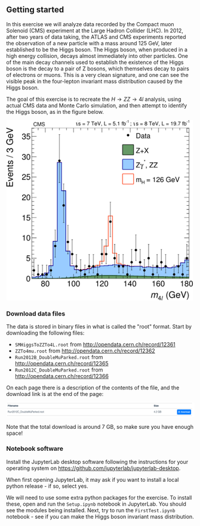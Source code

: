 ## Getting started

In this exercise we will analyze data recorded by the Compact muon Solenoid (CMS) experiment at the Large Hadron Collider (LHC).
In 2012, after two years of data taking, the ATLAS and CMS experiments reported the observation of a new particle with a mass around 125 GeV, later established to be the Higgs boson. The Higgs boson, when produced in a high energy collision, decays almost immediately into other particles. One of the main decay channels used to establish the existence of the Higgs boson is the decay to a pair of Z bosons, which themselves decay to pairs of electrons or muons. This is a very clean signature, and one can see the visible peak in the four-lepton invariant mass distribution caused by the Higgs boson.

The goal of this exercise is to recreate the $H\rightarrow ZZ \rightarrow 4l$ analysis, using actual CMS data and Monte Carlo simulation, and then attempt to identify the Higgs boson, as in the figure below.

<img src="CMS-HIG-13-002_Figure_010.png" width="500">

### Download data files

The data is stored in binary files in what is called the "root" format.
Start by downloading the following files:

 - `SMHiggsToZZTo4L.root` from http://opendata.cern.ch/record/12361
 - `ZZTo4mu.root` from http://opendata.cern.ch/record/12362
 - `Run2012B_DoubleMuParked.root` from http://opendata.cern.ch/record/12365
 - `Run2012C_DoubleMuParked.root` from http://opendata.cern.ch/record/12366

 On each page there is a description of the contents of the file, and the download link is at the end of the page:

 ![](DownloadLink.png)

Note that the total download is around 7 GB, so make sure you have enough space!

### Notebook software

Install the JupyterLab desktop software following the instructions for your operating system on https://github.com/jupyterlab/jupyterlab-desktop.

When first opening JupyterLab, it may ask if you want to install a local python release - if so, select yes.

We will need to use some extra python packages for the exercise. To install these, open and run the `Setup.ipynb` notebook in JupyterLab. You should see the modules being installed.
Next, try to run the `FirstTest.ipynb` notebook - see if you can make the Higgs boson invariant mass distribution.